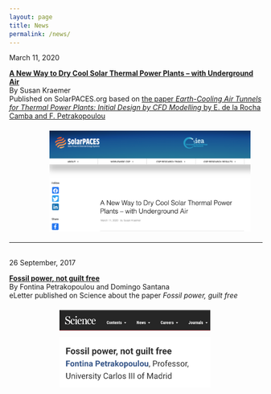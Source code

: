 ```yaml
---
layout: page
title: News
permalink: /news/
---
```


March 11, 2020  

[**A New Way to Dry Cool Solar Thermal Power Plants – with Underground Air**](https://www.solarpaces.org/a-new-way-to-dry-cool-thermal-power-plants-with-underground%E2%80%A8-air/)<br>
By Susan Kraemer <br>
Published on SolarPACES.org based on [the paper *Earth-Cooling Air Tunnels for Thermal Power Plants: Initial Design by CFD Modelling* by E. de la Rocha Camba and F. Petrakopoulou](https://www.mdpi.com/1996-1073/13/4/797)

[<img src="/files/figs/News2.png" alt="Solarpaces" width="400px" style="float: center;margin-left: 80px;margin-top: 7px;margin-bottom: 5px">](https://www.solarpaces.org/a-new-way-to-dry-cool-thermal-power-plants-with-underground%E2%80%A8-air/)

-------------------------------------------------------------------------------

<br>
26 September, 2017

[**Fossil power, not guilt free**](https://science.sciencemag.org/content/356/6340/796/tab-e-letters) <br>
By Fontina Petrakopoulou and Domingo Santana <br>
eLetter published on Science about the paper *Fossil power, guilt free*

[<img src="/files/figs/News1b.png" alt="Comment_scienceb" width="300px" style="float: left;margin-left: 100px;margin-top: 7px;margin-bottom: 5px">](https://science.sciencemag.org/content/356/6340/796/tab-e-letters)
[<img src="/files/figs/News1.png" alt="Comment_sciencea" width="300px" style="float: left;margin-left: 100px;margin-top: 7px;margin-bottom: 5px">](https://science.sciencemag.org/content/356/6340/796/tab-e-letters)

